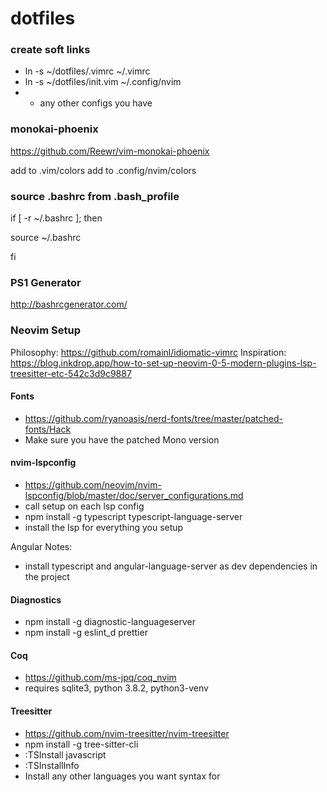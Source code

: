 # dotfiles

### create soft links

- ln -s ~/dotfiles/.vimrc ~/.vimrc
- ln -s ~/dotfiles/init.vim ~/.config/nvim
- - any other configs you have

### monokai-phoenix

https://github.com/Reewr/vim-monokai-phoenix

add to .vim/colors
add to .config/nvim/colors

### source .bashrc from .bash_profile

if [ -r ~/.bashrc ]; then

source ~/.bashrc

fi

### PS1 Generator

http://bashrcgenerator.com/

### Neovim Setup

Philosophy: https://github.com/romainl/idiomatic-vimrc
Inspiration: https://blog.inkdrop.app/how-to-set-up-neovim-0-5-modern-plugins-lsp-treesitter-etc-542c3d9c9887

#### Fonts

- https://github.com/ryanoasis/nerd-fonts/tree/master/patched-fonts/Hack
- Make sure you have the patched Mono version

#### nvim-lspconfig

- https://github.com/neovim/nvim-lspconfig/blob/master/doc/server_configurations.md
- call setup on each lsp config
- npm install -g typescript typescript-language-server
- install the lsp for everything you setup

Angular Notes:

- install typescript and angular-language-server as dev dependencies in the project

#### Diagnostics

- npm install -g diagnostic-languageserver
- npm install -g eslint_d prettier

#### Coq

- https://github.com/ms-jpq/coq_nvim
- requires sqlite3, python 3.8.2, python3-venv

#### Treesitter

- https://github.com/nvim-treesitter/nvim-treesitter
- npm install -g tree-sitter-cli
- :TSInstall javascript
- :TSInstallInfo
- Install any other languages you want syntax for
